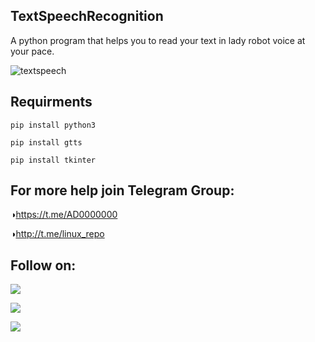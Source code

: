 ## TextSpeechRecognition
A python program that helps you to read your text in lady robot voice at your pace.

![textspeech](https://user-images.githubusercontent.com/49250151/99999482-6c72eb80-2dea-11eb-85bd-e6d6ecd27348.JPG)

## Requirments
`pip install python3`

`pip install gtts`

`pip install tkinter`

## For more help join Telegram Group:

◑https://t.me/AD0000000

◑http://t.me/linux_repo

## Follow on:
<p align="left">
<a href="https://github.com/palahsu"><img src="https://img.shields.io/badge/GitHub-Follow%20on%20GitHub-inactive.svg?logo=github"></a>
</p><p align="left">
<a href="https://twitter.com/palahsu"><img src="https://img.shields.io/badge/Twitter-Follow%20on%20Twitter-informational.svg?logo=twitter"></a>
</p><p align="left">
<a href="https://facebook.com/Aduri.knox"><img src="https://img.shields.io/badge/Facebook-Follow%20on%20Facebook-blue.svg?logo=facebook"></a>
</p><p align="left">
